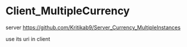# Client_MultipleCurrency
server  https://github.com/Kritikab9/Server_Currency_MultipleInstances

use its uri in client
